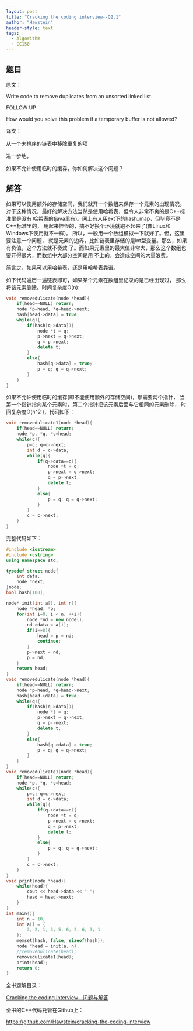 ```yaml
---
layout: post
title: "Cracking the coding interview--Q2.1"
author: "Hawstein"
header-style: text
tags:
  - Algorithm
  - CC150
---
```


## 题目

原文：

Write code to remove duplicates from an unsorted linked list.

FOLLOW UP

How would you solve this problem if a temporary buffer is not allowed?

译文：

从一个未排序的链表中移除重复的项

进一步地，

如果不允许使用临时的缓存，你如何解决这个问题？

## 解答

如果可以使用额外的存储空间，我们就开一个数组来保存一个元素的出现情况。
对于这种情况，最好的解决方法当然是使用哈希表，但令人非常不爽的是C++标准里是没有
哈希表的(java里有)。网上有人用ext下的hash_map，但毕竟不是C++标准里的，
用起来怪怪的，搞不好换个环境就跑不起来了(像Linux和Windows下使用就不一样)。
所以，一般用一个数组模拟一下就好了。但，这里要注意一个问题，
就是元素的边界，比如链表里存储的是int型变量。那么，如果有负值，这个方法就不奏效
了。而如果元素里的最大值非常大，那么这个数组也要开得很大，而数组中大部分空间是用
不上的，会造成空间的大量浪费。

简言之，如果可以用哈希表，还是用哈希表靠谱。

如下代码遍历一遍链表即可，如果某个元素在数组里记录的是已经出现过，
那么将该元素删除。时间复杂度O(n):

```cpp
void removedulicate(node *head){
    if(head==NULL) return;
    node *p=head, *q=head->next;
    hash[head->data] = true;
    while(q){
        if(hash[q->data]){
            node *t = q;
            p->next = q->next;
            q = p->next;
            delete t;
        }
        else{
            hash[q->data] = true;
            p = q; q = q->next;
        }
    }
}
```

如果不允许使用临时的缓存(即不能使用额外的存储空间)，那需要两个指针，
当第一个指针指向某个元素时，第二个指针把该元素后面与它相同的元素删除，
时间复杂度O(n^2 )，代码如下：

```cpp
void removedulicate1(node *head){
    if(head==NULL) return;
    node *p, *q, *c=head;
    while(c){
        p=c; q=c->next;
        int d = c->data;
        while(q){
            if(q->data==d){
                node *t = q;
                p->next = q->next;
                q = p->next;
                delete t;
            }
            else{
                p = q; q = q->next;
            }
        }
        c = c->next;
    }
}
```

完整代码如下：

```cpp
#include <iostream>
#include <cstring>
using namespace std;

typedef struct node{
    int data;
    node *next;
}node;
bool hash[100];

node* init(int a[], int n){
    node *head, *p;
    for(int i=0; i < n; ++i){
        node *nd = new node();
        nd->data = a[i];
        if(i==0){
            head = p = nd;
            continue;
        }
        p->next = nd;
        p = nd;
    }
    return head;
}
void removedulicate(node *head){
    if(head==NULL) return;
    node *p=head, *q=head->next;
    hash[head->data] = true;
    while(q){
        if(hash[q->data]){
            node *t = q;
            p->next = q->next;
            q = p->next;
            delete t;
        }
        else{
            hash[q->data] = true;
            p = q; q = q->next;
        }
    }
}
void removedulicate1(node *head){
    if(head==NULL) return;
    node *p, *q, *c=head;
    while(c){
        p=c; q=c->next;
        int d = c->data;
        while(q){
            if(q->data==d){
                node *t = q;
                p->next = q->next;
                q = p->next;
                delete t;
            }
            else{
                p = q; q = q->next;
            }
        }
        c = c->next;
    }
}
void print(node *head){
    while(head){
        cout << head->data << " ";
        head = head->next;
    }
}
int main(){
    int n = 10;
    int a[] = {
        3, 2, 1, 3, 5, 6, 2, 6, 3, 1 
    };
    memset(hash, false, sizeof(hash));
    node *head = init(a, n);
	//removedulicate(head);
    removedulicate1(head);
    print(head);
    return 0;
}
```


全书题解目录：

[Cracking the coding interview--问题与解答](/2013/03/14/ctci-solutions-contents/)

全书的C++代码托管在Github上：

<https://github.com/Hawstein/cracking-the-coding-interview>
